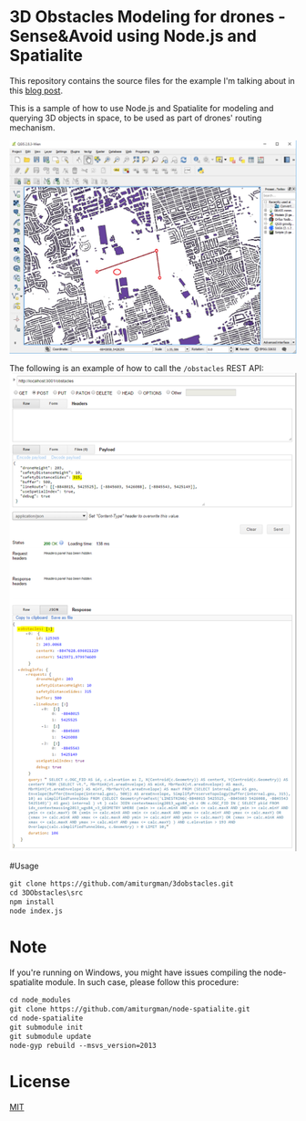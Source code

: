 # 3D Obstacles Modeling for drones - Sense&Avoid using Node.js and Spatialite

This repository contains the source files for the example I'm talking about in this [blog post](http://www.amiturgman.com/blog-1/2015/11/15/3d-obstacles-modeling-for-drones-senseavoid-using-nodejs-and-spatialite).

This is a sample of how to use Node.js and Spatialite for modeling and querying 3D objects in space, to be used as part of drones' routing mechanism.

![3D Obstacles Modeling for drones](https://github.com/amiturgman/3dobstacles/raw/master/img/3DObstacles.png "3D Obstacles Modeling for drones")

The following is an example of how to call the `/obstacles` REST API:
![Query Sample](https://github.com/amiturgman/3dobstacles/raw/master/img/query_sample.png "3D Obstacles Modeling for drones")

#Usage

    git clone https://github.com/amiturgman/3dobstacles.git
    cd 3DObstacles\src
    npm install
    node index.js

# Note

If you're running on Windows, you might have issues compiling the node-spatialite module.
In such case, please follow this procedure:

    cd node_modules
    git clone https://github.com/amiturgman/node-spatialite.git
    cd node-spatialite
    git submodule init
    git submodule update
    node-gyp rebuild --msvs_version=2013

# License
[MIT](LICENSE)
